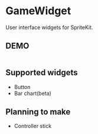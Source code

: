 # GameWidget

User interface widgets for SpriteKit.

## DEMO

 ```swift
 
 ```

## Supported widgets

- Button
- Bar chart(beta)

## Planning to make

- Controller stick
